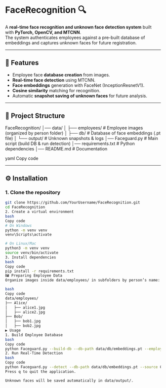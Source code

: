 # FaceRecognition 🔍

A **real-time face recognition and unknown face detection system** built with **PyTorch, OpenCV, and MTCNN**.  
The system authenticates employees against a pre-built database of embeddings and captures unknown faces for future registration.

---

## 🚀 Features
- Employee face **database creation** from images.
- **Real-time face detection** using MTCNN.
- **Face embeddings** generation with FaceNet (InceptionResnetV1).
- **Cosine similarity** matching for recognition.
- Automatic **snapshot saving of unknown faces** for future analysis.

---

## 📂 Project Structure
FaceRecognition/
│── data/
│ ├── employees/ # Employee images (organized by person folder)
│ ├── db/ # Database of face embeddings (.pt file)
│ └── output/ # Unknown snapshots & logs
│── Faceguard.py # Main script (build DB & run detection)
│── requirements.txt # Python dependencies
│── README.md # Documentation

yaml
Copy code

---

## ⚙️ Installation

### 1. Clone the repository
```bash
git clone https://github.com/YourUsername/FaceRecognition.git
cd FaceRecognition
2. Create a virtual environment
bash
Copy code
# On Windows
python -m venv venv
venv\Scripts\activate

# On Linux/Mac
python3 -m venv venv
source venv/bin/activate
3. Install dependencies
bash
Copy code
pip install -r requirements.txt
🖼️ Preparing Employee Data
Organize images inside data/employees/ in subfolders by person’s name:

bash
Copy code
data/employees/
├── Alice/
│   ├── alice1.jpg
│   ├── alice2.jpg
├── Bob/
│   ├── bob1.jpg
│   ├── bob2.jpg
▶️ Usage
1. Build Employee Database
bash
Copy code
python Faceguard.py --build-db --db-path data/db/embeddings.pt --employees-dir data/employees
2. Run Real-Time Detection
bash
Copy code
python Faceguard.py --detect --db-path data/db/embeddings.pt --source 0
Press q to quit the application.

Unknown faces will be saved automatically in data/output/.

